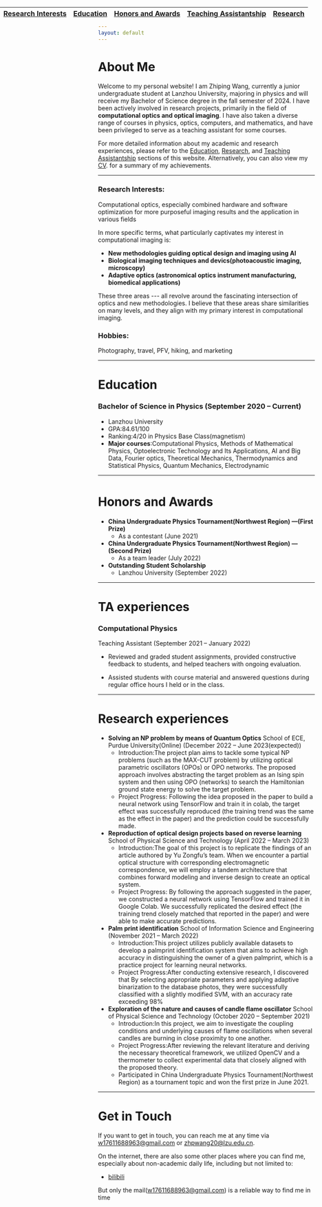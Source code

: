 ```yaml
---
layout: default
---
```



<style>
.table-container {
  position: fixed;
  top: 10px; /* 设置表格容器距离顶部的距离 */
  left: 0;
  width: 100%; /* 设置表格容器宽度为100% */
  overflow-x: scroll; /* 添加横向滚动条 */
  z-index: 9999; /* 设置表格容器的层级，确保其显示在其他内容之上 */
}
</style>

<div class="table-container">
  <table>
    <thead>
<tr><th><a href='https://wang-zhiping.github.io/#RI'>Research Interests</a></th><th><a href='https://wang-zhiping.github.io/#Education'>Education</a></th><th><a href='https://wang-zhiping.github.io/#HA'>Honors and Awards</a></th><th><a href='https://wang-zhiping.github.io/#TA'>Teaching Assistantship</a></th><th><a href='https://wang-zhiping.github.io/#RE'>Research</a></th></tr></thead>
<tbody></tbody>
  </table>
</div>

# About Me

Welcome to my personal website! I am Zhiping Wang, currently a junior undergraduate student at Lanzhou University, majoring in physics and will receive my Bachelor of Science degree in the fall semester of 2024. I have been actively involved in research projects, primarily in the field of **computational optics and optical imaging**. I have also taken a diverse range of courses in physics, optics, computers, and mathematics, and have been privileged to serve as a teaching assistant for some courses.

For more detailed information about my academic and research experiences, please refer to the [Education](#Education), [Research](#RE), and [Teaching Assistantship](#TA) sections of this website. Alternatively, you can also view my [CV](./CV/CV_ZhipingWang_May.pdf). for a summary of my achievements.

* * *


### Research Interests:<a name="RI"></a>
 Computational optics, especially combined hardware and software optimization for more purposeful imaging results and the application in various fields
         
 In more specific terms, what particularly captivates my interest in computational imaging is:
+ **New methodologies guiding optical design and imaging using AI**
+ **Biological imaging techniques and devics(photoacoustic imaging, microscopy)**
+ **Adaptive optics (astronomical optics instrument manufacturing, biomedical applications)**
         
These three areas --- all revolve around the fascinating intersection of optics and new methodologies. I believe that these areas share similarities on many levels, and they align with my primary interest in computational imaging.

### Hobbies:
Photography, travel, PFV, hiking, and marketing


* * *


# Education <a name="Education"></a>
### Bachelor of Science in Physics         (September 2020 – Current)

+ Lanzhou University
+ GPA:84.61/100
+ Ranking:4/20 in Physics Base Class(magnetism)
+ **Major courses**:Computational Physics, Methods of Mathematical Physics, Optoelectronic Technology and Its
  Applications, AI and Big Data, Fourier optics, Theoretical Mechanics, Thermodynamics and Statistical Physics,
  Quantum Mechanics, Electrodynamic

* * *
# Honors and Awards　<a name="HA"></a>
+ **China Undergraduate Physics Tournament(Northwest Region) —(First Prize)**
  + As a contestant (June 2021)
+ **China Undergraduate Physics Tournament(Northwest Region) —(Second Prize)**
  + As a team leader (July 2022)
+ **Outstanding Student Scholarship**
  + Lanzhou University (September 2022)


* * *


# TA experiences <a name="TA"></a>
### Computational Physics

Teaching Assistant (September 2021 – January 2022)

- Reviewed and graded student assignments, provided constructive feedback to students, and helped teachers with
ongoing evaluation.

- Assisted students with course material and answered questions during regular office hours I held or in the class.


* * *

# Research experiences <a name="RE"></a>

+ **Solving an NP problem by means of Quantum Optics**
  School of ECE, Purdue University(Online) (December 2022 – June 2023(expected))
  - Introduction:The project plan aims to tackle some typical NP problems (such as the MAX-CUT problem) by utilizing optical
    parametric oscillators (OPOs) or OPO networks. The proposed approach involves abstracting the target problem as an Ising
    spin system and then using OPO (networks) to search the Hamiltonian ground state energy to solve the target problem.
  - Project Progress: Following the idea proposed in the paper to build a neural network using TensorFlow and train it in colab,
    the target effect was successfully reproduced (the training trend was the same as the effect in the paper) and the prediction
    could be successfully made.
+ **Reproduction of optical design projects based on reverse learning**
  School of Physical Science and Technology (April 2022 – March 2023)
  - Introduction:The goal of this project is to replicate the findings of an article authored by Yu Zongfu’s team. When we
    encounter a partial optical structure with corresponding electromagnetic correspondence, we will employ a tandem architecture
    that combines forward modeling and inverse design to create an optical system.
  - Project Progress: By following the approach suggested in the paper, we constructed a neural network using TensorFlow and
    trained it in Google Colab. We successfully replicated the desired effect (the training trend closely matched that reported in the
    paper) and were able to make accurate predictions.
+ **Palm print identification**
  School of Information Science and Engineering (November 2021 – March 2022)
  - Introduction:This project utilizes publicly available datasets to develop a palmprint identification system that aims to achieve
    high accuracy in distinguishing the owner of a given palmprint, which is a practice project for learning neural networks.
  - Project Progress:After conducting extensive research, I discovered that By selecting appropriate parameters and applying
    adaptive binarization to the database photos, they were successfully classified with a slightly modified SVM, with an accuracy
    rate exceeding 98%
+ **Exploration of the nature and causes of candle flame oscillator**
  School of Physical Science and Technology (October 2020 – September 2021)
  - Introduction:In this project, we aim to investigate the coupling conditions and underlying causes of flame oscillations when
    several candles are burning in close proximity to one another.
  - Project Progress:After reviewing the relevant literature and deriving the necessary theoretical framework, we utilized OpenCV
    and a thermometer to collect experimental data that closely aligned with the proposed theory.
  - Participated in China Undergraduate Physics Tournament(Northwest Region) as a tournament topic and won the first prize in
    June 2021.
    
    
* * *




# Get in Touch

If you want to get in touch, you can reach me at any time via <w17611688963@gmail.com> or <zhpwang20@lzu.edu.cn>.

On the internet, there are also some other places where you can find me, especially about non-academic daily life, including but not limited to:
+ [bilibili]([https://uni-oldenburg.academia.edu/alexandermaxbauer](https://space.bilibili.com/15823831?spm_id_from=333.1007.0.0))

But only the mail(<w17611688963@gmail.com>) is a reliable way to find me in time

